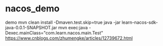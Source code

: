 # nacos_demo
demo
mvn clean install  -Dmaven.test.skip=true
java -jar learn-nacos-sdk-java-0.0.1-SNAPSHOT.jar
mvn exec:java -Dexec.mainClass="com.learn.nacos.main.Test"
https://www.cnblogs.com/zhumengke/articles/12739672.html

